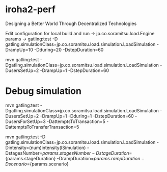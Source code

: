 # iroha2-perf
Designing a Better World Through Decentralized Technologies

Edit configuration for local
build and run -> jp.co.soramitsu.load.Engine
params -> gatling:test -D gatling.simulationClass=jp.co.soramitsu.load.simulation.LoadSimulation -DrampUp=10 -Dduring=20 -DstepDuration=60

mvn gatling:test -Dgatling.simulationClass=jp.co.soramitsu.load.simulation.LoadSimulation -DusersSetUp=2 -DrampUp=1 -DstepDuration=60

# Debug simulation
mvn gatling:test -Dgatling.simulationClass=jp.co.soramitsu.load.simulation.LoadSimulation -DusersSetUp=2 -DrampUp=1 -Dduring=1 -DstepDuration=60  -DusersForSetUp=3 -DattemptsToTransaction=5 -DattemptsToTransferTransaction=5

mvn gatling:test -D gatling.simulationClass=jp.co.soramitsu.load.simulation.LoadSimulation -Dintensity=(num)intensity(ISimulation)
-DstagesNumber=${params.stagesNumber} -DstageDuration=${params.stageDuration} -DrampDuration=${params.rampDuration}
-Dscenario=${params.scenario}
